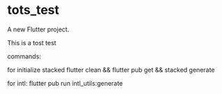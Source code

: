 # tots_test

A new Flutter project.

This is a tost test

commands:

for initialize stacked
flutter clean && flutter pub get && stacked generate 

for intl:
flutter pub run intl_utils:generate

